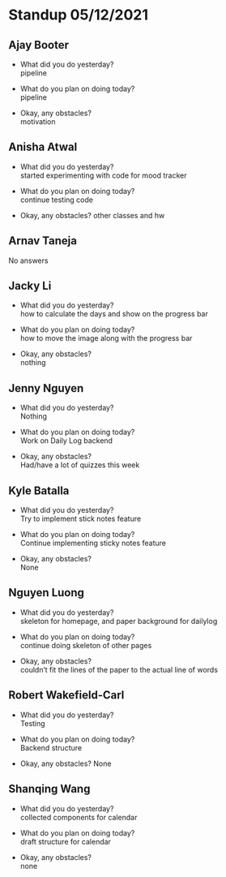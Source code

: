 # Standup 05/12/2021

## **Ajay Booter**
- What did you do yesterday?  
pipeline

- What do you plan on doing today?  
pipeline

- Okay, any obstacles?  
motivation

## **Anisha Atwal**
- What did you do yesterday?  
started experimenting with code for mood tracker

- What do you plan on doing today?  
continue testing code

- Okay, any obstacles?
other classes and hw

## **Arnav Taneja**
No answers

## **Jacky Li**
- What did you do yesterday?  
how to calculate the days and show on the progress bar

- What do you plan on doing today?  
how to move the image along with the progress bar

- Okay, any obstacles?  
nothing

## **Jenny Nguyen**
- What did you do yesterday?  
Nothing

- What do you plan on doing today?  
Work on Daily Log backend

- Okay, any obstacles?  
Had/have a lot of quizzes this week

## **Kyle Batalla**
- What did you do yesterday?  
Try to implement stick notes feature

- What do you plan on doing today?  
Continue implementing sticky notes feature

- Okay, any obstacles?  
None

## **Nguyen Luong**
- What did you do yesterday?  
skeleton for  homepage, and paper background for dailylog

- What do you plan on doing today?  
continue doing skeleton of other pages

- Okay, any obstacles?  
couldn’t fit the lines of the paper to the actual line of words

## **Robert Wakefield-Carl**
- What did you do yesterday?  
Testing

- What do you plan on doing today?  
Backend structure

- Okay, any obstacles?
None

## **Shanqing Wang**
- What did you do yesterday?  
collected components for calendar

- What do you plan on doing today?  
draft structure for calendar

- Okay, any obstacles?  
none

